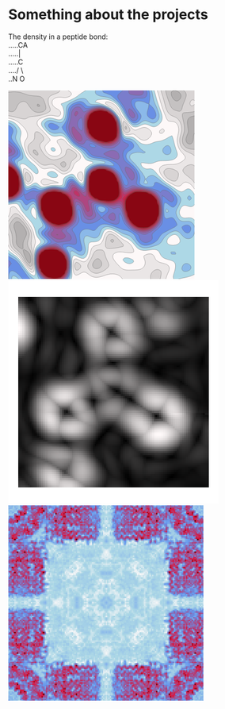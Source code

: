 # Something about the projects

The density in a peptide bond:  
.....CA  
.....|  
.....C  
..../ \\  
..N     O  
    
![image info](./assets/density.png)  
![image info](./assets/radient.png)  
![image info](./assets/cross.png)  
